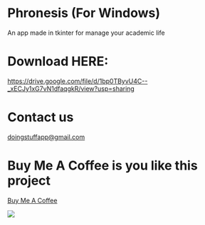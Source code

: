 # Phronesis (For Windows)
An app made in tkinter for manage your academic life
# Download HERE:
https://drive.google.com/file/d/1bp0TByvU4C--_xECJy1xG7vN1dfaqgkR/view?usp=sharing
# Contact us
doingstuffapp@gmail.com

# Buy Me A Coffee is you like this project
[Buy Me A Coffee](buymeacoffee.com/phronesisapp)                

![](https://komarev.com/ghpvc/?username=persona1234)
